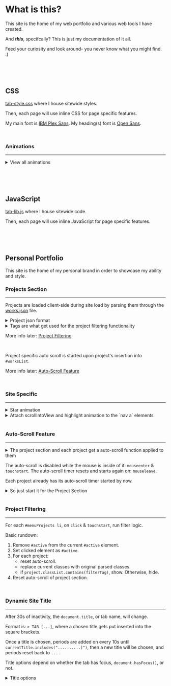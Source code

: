 # What is this?
This site is the home of my web portfolio and various web tools I have created.

And ***this***, specifcally? This is just my documentation of it all.

Feed your curiosity and look around- you never know what you might find. :)


<br /><br /><br />


## CSS

[tab-style.css](css/tab-style.css) where I house sitewide styles.

Then, each page will use inline CSS for page specific features.

My main font is [IBM Plex Sans](https://fonts.google.com/specimen/IBM+Plex+Sans). My heading(s) font is [Open Sans](https://fonts.google.com/specimen/Open+Sans).


<br />


### Animations
---

<details>
<summary>View all animations</summary>

<table>
  <tr>
    <td> Targets </td>
    <td> CSS Code </td>
  </tr>
  <tr>
    <td>

`.star` div elements

</td>
    <td>

```css
/* star flash */
@keyframes twinkling {
    0%, 100%{
        opacity: 0;
    }
    50% {
        opacity: 1;
    }
}
```

</td>
  </tr>
  <tr>
    <td>

Header elements

</td>
    <td>

```css
/* drift down, then back up */
@keyframes floating {
    0%, 60%, 100%  {
        transform: translateY(0);
    }
    20% {
        transform: translateY(4px);
    }
}
```

</td>
  </tr>
  <tr>
    <td>

`.rainbow` span elements

</td>
    <td>

```css
/* slide the rainbow divider */
@keyframes rainbowSlide {
    0%, 100% {
        border-image: repeating-linear-gradient(135deg, #ff2400, #e81d1d, #e8b71d, #e3e81d, #1de840, #1ddde8, #2b1de8, #dd00f3, #dd00f3) 1;
    }
    11% {
        border-image: repeating-linear-gradient(135deg, #e81d1d, #e8b71d, #e3e81d, #1de840, #1ddde8, #2b1de8, #dd00f3, #dd00f3, #ff2400) 1;
    }
    22% {
        border-image: repeating-linear-gradient(135deg, #e8b71d, #e3e81d, #1de840, #1ddde8, #2b1de8, #dd00f3, #dd00f3, #ff2400, #e81d1d) 1;
    }
    33% {
        border-image: repeating-linear-gradient(135deg, #e3e81d, #1de840, #1ddde8, #2b1de8, #dd00f3, #dd00f3, #ff2400, #e81d1d, #e8b71d) 1;
    }
    44% {
        border-image: repeating-linear-gradient(135deg, #1de840, #1ddde8, #2b1de8, #dd00f3, #dd00f3, #ff2400, #e81d1d, #e8b71d, #e3e81d) 1;
    }
    55% {
        border-image: repeating-linear-gradient(135deg, #1ddde8, #2b1de8, #dd00f3, #dd00f3, #ff2400, #e81d1d, #e8b71d, #e3e81d, #1de840) 1;
    }
    66% {
        border-image: repeating-linear-gradient(135deg, #2b1de8, #dd00f3, #dd00f3, #ff2400, #e81d1d, #e8b71d, #e3e81d, #1de840, #1ddde8) 1;
    }
    77% {
        border-image: repeating-linear-gradient(135deg, #dd00f3, #dd00f3, #ff2400, #e81d1d, #e8b71d, #e3e81d, #1de840, #1ddde8, #2b1de8) 1;
    }
    88% {
        border-image: repeating-linear-gradient(135deg, #dd00f3, #ff2400, #e81d1d, #e8b71d, #e3e81d, #1de840, #1ddde8, #2b1de8, #dd00f3) 1;
    }
    99% {
        border-image: repeating-linear-gradient(135deg, #ff2400, #e81d1d, #e8b71d, #e3e81d, #1de840, #1ddde8, #2b1de8, #dd00f3, #dd00f3) 1;
    }
}
```

</td>
  </tr>
  <tr>
    <td>

`<section>` elements

</td>
    <td>

```css
/* flash a page section */
@keyframes highlight {
    0%, 100% {
        border-color: #000;
        transform: scale(1);
    }
    50% {
        border-color: #888;
        transform: scale(1.01);
    }
}
```

</td>
  </tr>
  <tr>
    <td>

`#workslist li` elements

</td>
    <td>

```css
/* subtle jiggle of project elements */
@keyframes jiggle {
    0%, 30%, 100%  {
        transform: rotate(0);
    }
    10% {
        transform: rotate(.5deg);
    }
    20% {
        transform: rotate(-.5deg);
    }
}
```

</td>
  </tr>
  <tr>
    <td>

`#workslist li` elements

</td>
    <td>

```css
/* subtle pulse of project element */
@keyframes softHover {
    0%, 100% {
        transform: scale(1);
    }
    50% {
        transform: scale(1.02);
    }
}
```

</td>
  </tr>
  <tr>
    <td>

`#workslist img` elements

</td>
    <td>

```css
/* subtle image flash for projects */
@keyframes imgPulse {
    0% {
        filter: saturate(1);
    }
    10%, 20% {
        filter: saturate(3);
    }
    30%, 100% {
        filter: saturate(1);
    }
}
```

</td>
  </tr>
  <tr>
    <td>

`#Bio img` elements

</td>
    <td>

```css
/* subtle glowing effect of headshot */
@keyframes pulse {
    0%, 100% {
        filter: saturate(1);
        border-color: #000;
        box-shadow: none;
    }
    50% {
        filter: saturate(1.2);
        border-color: #00f;
        box-shadow: 8px 8px 8px 8px #004, -8px 8px 8px 8px #004, 8px -8px 8px 8px #004, -8px -8px 8px 8px #004;
    }
}
```

</td>
  </tr>
  <tr>
    <td>

`.wave` p elements

</td>
    <td>

```css
/* wave animation for bio title */
@keyframes wave {
    0%, 17% {
        transform: rotate(0);
    }
    3% {
        transform: rotate(4deg);
    }
    5% {
        transform: rotate(-4deg);
    }
    7% {
        transform: rotate(1deg);
    }
    10% {
        transform: rotate(-1deg);
    }
    12% {
        transform: rotate(.5deg);
    }
    15% {
        transform: rotate(-.5deg);
    }
}
```

</td>
  </tr>
</table>

</details>



<br /><br /><br />


## JavaScript

[tab-lib.js](js/tab-lib.js) where I house sitewide code.

Then, each page will use inline JavaScript for page specific features.


<br /><br /><br />


## Personal Portfolio

This site is the home of my personal brand in order to showcase my ability and style.

### Projects Section
---

Projects are loaded client-side during site load by parsing them through the [works.json](works.json) file.

<details>
<summary>Project json format</summary>

```javascript
"works": [
    {
        "title": "Project Title",
        "category": "Project Category (sets default color)",
        "tags": ["Some", "Tags", "For", "Filtering"],
        "image": "../Path/To/Image.png (512x512)",
        "description": "Short blurb.",                                              // optional
        "link": "Wrap the title, image, description in an <a> tag to this URL.",    // optional
        "iframe": "Display an iframe in this project. (SoundCloud embed)"           // optional
    },
    {},
    {}
]
```
</details>

<details>
<summary>Tags are what get used for the project filtering functionality</summary>

```javascript
"tags": [
    "Developer",
    "SoundDesign",
    "Composition",
    "Mixing",
    "SoundImplementation",
    "Mastering", // unused
    "BoomMixer"
]
```
</details>

More info later: [Project Filtering](https://github.com/trvrbrwn4/trvrbrwn4.github.io#project-filtering)


<br />


Project specific auto scroll is started upon project's insertion into `#worksList`.

More info later: [Auto-Scroll Feature](https://github.com/trvrbrwn4/trvrbrwn4.github.io#auto-scroll-feature)


<br />


### Site Specific
---

<details>
<summary>Star animation</summary>

```javascript
function createStar() {
    const star = createElement('div');
    star.classList.add('star');
    star.style.top = Math.floor(Math.random() * (window.innerHeight - 20)) + 10 + 'px';
    star.style.left = Math.floor(Math.random() * (window.innerWidth - 20)) + 10 + 'px';

    // document.body.appendChild(star);
    document.querySelector("main").insertBefore(star, document.querySelector("main").firstChild);

    setTimeout(() => {
        star.remove();
    }, 1000);
}
setInterval(function() {
    for (let i = 0; i < 10; i++) {
        createStar();
    }
}, 50);
```
</details>

<details>
<summary>Attach scrollIntoView and highlight animation to the `nav a` elements</summary>

```javascript
document.querySelectorAll("nav a").forEach((navSpot) => {
    const currentURL = window.location.href;
    navSpot.addEventListener("click", (e) => {
        e.preventDefault();
        history.pushState(null, null, currentURL);

        const target = document.querySelector(navSpot.getAttribute("href"));

        target.scrollIntoView({
            behavior: "smooth",
            block: "start"
        });

        // wait .5 seconds, then highlight
        setTimeout(() => {
            target.classList.add('highlight');
            setTimeout(() => {
                target.classList.remove('highlight');
            }, 1200);
        }, 300);
        
    });
});
```
</details>


<br />


### Auto-Scroll Feature
---

<details>
<summary>The project section and each project get a auto-scroll function applied to them</summary>

```javascript
startHorizontalScroll(box, container, timer); // Project Section
startVerticalScroll(box, container, timer);   // Per Project

stopScroll(container, timer);
```
</details>

The auto-scroll is disabled while the mouse is inside of it: `mouseenter` & `touchstart`.
The auto-scroll timer resets and starts again on: `mouseleave`.

Each project already has its auto-scroll timer started by now.

<details>
<summary>So just start it for the Project Section</summary>

```javascript
// initializes scrolling on worksList
 timerContainer["works"] = null;
 worksBox.scrollTo(0, 0);
 worksBox.addEventListener('mouseenter', () => stopScroll(timerContainer, "works"));
 worksBox.addEventListener('mouseleave', () => startHorizontalScroll(worksBox, timerContainer, "works"));
 worksBox.addEventListener('touchstart', () => stopScroll(timerContainer, "works"));
 startHorizontalScroll(worksBox, timerContainer, "works");
```
</details>


<br />


### Project Filtering
---

For each `#menuProjects li`, on `click` & `touchstart`, run filter logic.

Basic rundown:
1. Remove `#active` from the current `#active` element.
2. Set clicked element as `#active`.
3. For each project:
   - reset auto-scroll.
   - replace current classes with original parsed classes.
   - if `project.classList.contains(filterTag)`, show. Otherwise, hide.
4. Reset auto-scroll of project section.


<br />


### Dynamic Site Title
---

After 30s of inactivity, the `document.title`, or tab name, will change.

Format is: `> TAB [...]`, where a chosen title gets put inserted into the square brackets.

Once a title is chosen, periods are added on every 10s until `currentTitle.includes("..........]")`, then a new title will be chosen, and periods reset back to `...` .

Title options depend on whether the tab has focus, `document.hasFocus()`, or not.
<details>
<summary>Title options</summary>

```javascript
const activeChoices = "Awaiting : Listening : Observing".split(" : ");
const inactiveChoices = "Communicating : Pinging".split(" : ");
```
</details>